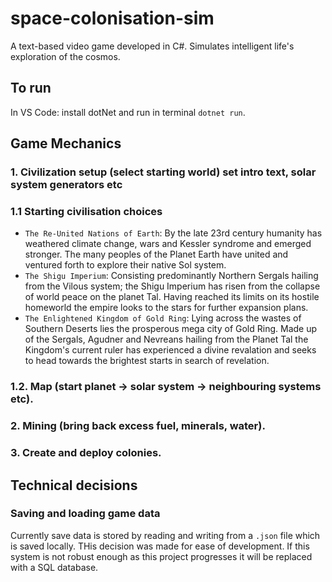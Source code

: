 # space-colonisation-sim
A text-based video game developed in C#. Simulates intelligent life's exploration of the cosmos.

## To run

In VS Code: install dotNet and run in terminal `dotnet run`.

## Game Mechanics

### 1. Civilization setup (select starting world) set intro text, solar system generators etc
### 1.1 Starting civilisation choices
 - `The Re-United Nations of Earth`: By the late 23rd century humanity has weathered climate change, wars and Kessler syndrome and emerged stronger. The many peoples of the Planet Earth have united and ventured forth to explore their native Sol system.
 - `The Shigu Imperium`: Consisting predominantly Northern Sergals hailing from the Vilous system; the Shigu Imperium has risen from the collapse of world peace on the planet Tal. Having reached its limits on its hostile homeworld the empire looks to the stars for further expansion plans.
 - `The Enlightened Kingdom of Gold Ring`: Lying across the wastes of Southern Deserts lies the prosperous mega city of Gold Ring. Made up of the Sergals, Agudner and Nevreans hailing from the Planet Tal the Kingdom's current ruler has experienced a divine revalation and seeks to head towards the brightest starts in search of revelation.

### 1.2. Map (start planet -> solar system -> neighbouring systems etc).

### 2. Mining (bring back excess fuel, minerals, water).

### 3. Create and deploy colonies.

## Technical decisions

### Saving and loading game data

Currently save data is stored by reading and writing from a `.json` file which is saved locally. THis decision was made for ease of development. If this system is not robust enough as this project progresses it will be replaced with a SQL database.
